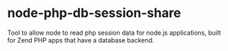 node-php-db-session-share
=========================

Tool to allow node to read php session data for node.js applications, built for Zend PHP apps that have a database backend.
